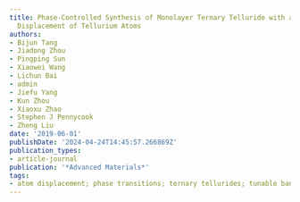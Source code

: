 ```yaml
---
title: Phase-Controlled Synthesis of Monolayer Ternary Telluride with a Random Local
  Displacement of Tellurium Atoms
authors:
- Bijun Tang
- Jiadong Zhou
- Pingping Sun
- Xiaowei Wang
- Lichun Bai
- admin
- Jiefu Yang
- Kun Zhou
- Xiaoxu Zhao
- Stephen J Pennycook
- Zheng Liu
date: '2019-06-01'
publishDate: '2024-04-24T14:45:57.266869Z'
publication_types:
- article-journal
publication: '*Advanced Materials*'
tags:
- atom displacement; phase transitions; ternary tellurides; tunable bandgaps
---
```

